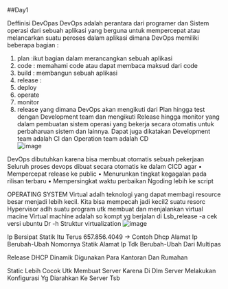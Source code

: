##Day1

Deffinisi DevOpas 
DevOps adalah perantara dari programer dan Sistem operasi dari sebuah aplikasi yang berguna untuk mempercepat atau melancarkan suatu peroses dalam aplikasi dimana DevOps memiliki beberapa bagian :
1. plan :ikut bagian dalam merancangkan sebuah aplikasi
2. code : memahami code atau dapat membaca maksud dari code 
3. build : membangun sebuah aplikasi
4. release : 
5. deploy
6. operate
7. monitor
8. release
yang dimana DevOps akan mengikuti dari Plan hingga test dengan Development team dan mengikuti Release hingga monitor yang dalam pembuatan sistem operasi yang bekerja secara otomatis untuk perbaharuan sistem dan lainnya. Dapat juga dikatakan Development team adalah CI dan Operation team adalah CD <br>
![image](https://github.com/user-attachments/assets/12278286-afb8-4e36-9870-d6392fa422cb) <br>


DevOps dibutuhkan karena bisa membuat otomatis sebuah pekerjaan 
Seluruh proses devops dibuat secara otomatis ke dalam CICD agar
•	Mempercepat release ke public
•	Menurunkan tingkat kegagalan pada rilisan terbaru
•	Mempersingkat waktu perbaikan
Ngoding lebih ke script

OPERATING SYSTEM
Virtual adalh teknologi yang dapat membagi resource besar menjadi lebih kecil. 
Kita bisa mempecah jadi kecil2 suatu resorc
Hypervisor adlh suatu program utk membuat dan menjalankan virtual macine
Virtual machine adalah so kompt yg berjalan di 
Lsb_release -a cek versi ubuntu
Dr -h
Struktur virtualization
![image](https://github.com/user-attachments/assets/d617ce80-c90b-4f52-b93e-59f84dabfd12) <br>

Ip Bersipat Statik Itu Terus  657.856.4049 -> Contoh
Dhcp Alamat Ip Berubah-Ubah Nomornya
Statik Alamat Ip Tdk Berubah-Ubah Dari Multipas

Release 
DHCP Dinamik Digunakan Para Kantoran Dan Rumahan 

Static Lebih Cocok Utk Membuat Server Karena Di Dlm Server Melakukan Konfigurasi Yg Diarahkan Ke Server Tsb







